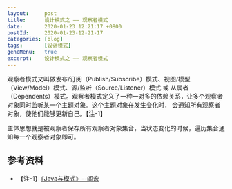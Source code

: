 ```yaml
---
layout:     post
title:      设计模式之 —— 观察者模式
date:       2020-01-23 12:21:17 +0800
postId:     2020-01-23-12-21-17
categories: [blog]
tags:       [设计模式]
geneMenu:   true
excerpt:    设计模式之 —— 观察者模式
---
```


观察者模式又叫做发布/订阅（Publish/Subscribe）模式、视图/模型（View/Model）模式、源/监听（Source/Listener）模式 或 
从属者（Dependents）模式。观察者模式定义了一种一对多的依赖关系，让多个观察者对象同时监听某一个主题对象。这个主题对象在发生变化时，
会通知所有观察者对象，使他们能够更新自己。【注-1】

主体思想就是被观察者保存所有观察者对象集合，当状态变化的时候，遍历集合通知每一个观察者对象即可。



## 参考资料

* 【注-1】[《Java与模式》--阎宏](https://book.douban.com/subject/1214074/)